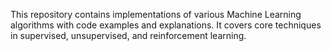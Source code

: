 This repository contains implementations of various Machine Learning algorithms with code examples and explanations. It covers core techniques in supervised, unsupervised, and reinforcement learning.
